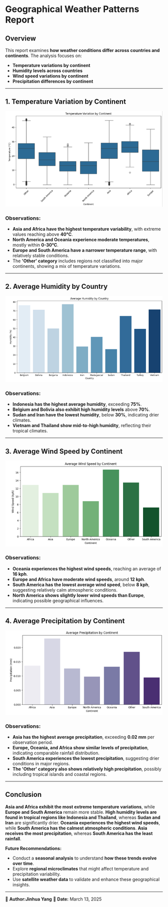 # Geographical Weather Patterns Report

## Overview
This report examines **how weather conditions differ across countries and continents**. The analysis focuses on:
- **Temperature variations by continent** 
- **Humidity levels across countries** 
- **Wind speed variations by continent**
- **Precipitation differences by continent** 

---

##  1. Temperature Variation by Continent

![Temperature Variation by Continent](images/temperature_variation_by_continent.png)

###  **Observations:**
- **Asia and Africa have the highest temperature variability**, with extreme values reaching above **40°C**.
- **North America and Oceania experience moderate temperatures**, mostly within **0-30°C**.
- **Europe and South America have a narrower temperature range**, with relatively stable conditions.
- The **'Other' category** includes regions not classified into major continents, showing a mix of temperature variations.

---

##  2. Average Humidity by Country

![Average Humidity by Country](images/average_humidity_by_country.png)

###  **Observations:**
- **Indonesia has the highest average humidity**, exceeding **75%**.
- **Belgium and Bolivia also exhibit high humidity levels** above **70%**.
- **Sudan and Iran have the lowest humidity**, below **30%**, indicating drier climates.
- **Vietnam and Thailand show mid-to-high humidity**, reflecting their tropical climates.

---

##  3. Average Wind Speed by Continent

![Average Wind Speed by Continent](images/average_wind_speed_by_continent.png)

###  **Observations:**
- **Oceania experiences the highest wind speeds**, reaching an average of **16 kph**.
- **Europe and Africa have moderate wind speeds**, around **12 kph**.
- **South America has the lowest average wind speed**, below **8 kph**, suggesting relatively calm atmospheric conditions.
- **North America shows slightly lower wind speeds than Europe**, indicating possible geographical influences.

---

##  4. Average Precipitation by Continent

![Average Precipitation by Continent](images/average_precipitation_by_continent.png)

###  **Observations:**
- **Asia has the highest average precipitation**, exceeding **0.02 mm** per observation period.
- **Europe, Oceania, and Africa show similar levels of precipitation**, indicating comparable rainfall distribution.
- **South America experiences the lowest precipitation**, suggesting drier conditions in major regions.
- **The 'Other' category also shows relatively high precipitation**, possibly including tropical islands and coastal regions.

---

##  Conclusion
 **Asia and Africa exhibit the most extreme temperature variations**, while **Europe and South America** remain more stable.
 **High humidity levels are found in tropical regions like Indonesia and Thailand**, whereas **Sudan and Iran** are significantly drier.
 **Oceania experiences the highest wind speeds**, while **South America has the calmest atmospheric conditions**.
 **Asia receives the most precipitation**, whereas **South America has the least rainfall**.

 **Future Recommendations:**
- Conduct a **seasonal analysis** to understand **how these trends evolve over time**.
- Explore **regional microclimates** that might affect temperature and precipitation variability.
- Use **satellite weather data** to validate and enhance these geographical insights.

---

📝 **Author:Jinhua Yang** 
📅 **Date:** March 13, 2025

